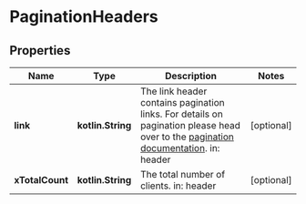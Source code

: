 
# PaginationHeaders

## Properties
| Name | Type | Description | Notes |
| ------------ | ------------- | ------------- | ------------- |
| **link** | **kotlin.String** | The link header contains pagination links.  For details on pagination please head over to the [pagination documentation](https://www.ory.sh/docs/ecosystem/api-design#pagination).  in: header |  [optional] |
| **xTotalCount** | **kotlin.String** | The total number of clients.  in: header |  [optional] |



